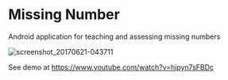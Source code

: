 # Missing Number

Android application for teaching and assessing missing numbers

![screenshot_20170621-043711](https://user-images.githubusercontent.com/15718174/27363510-ed2cd9aa-562c-11e7-86b5-db3d536a6655.png)

See demo at https://www.youtube.com/watch?v=hipyn7sFBDc
